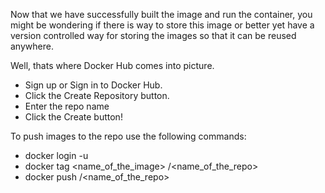 Now that we have successfully built the image and run the container, you might be wondering if there is way to store this image or better yet have a version controlled way for storing the images so that it can be reused anywhere.

Well, thats where Docker Hub comes into picture. 

- Sign up or Sign in to Docker Hub.
- Click the Create Repository button.
- Enter the repo name
- Click the Create button!

To push images to the repo use the following commands:

- docker login -u <YOUR-USER-NAME>
- docker tag <name_of_the_image> <YOUR-USER-NAME>/<name_of_the_repo>
- docker push <YOUR-USER-NAME>/<name_of_the_repo>
